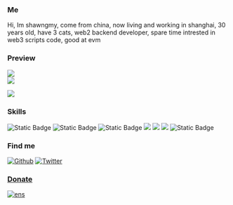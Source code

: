 <h3>Me</h3>
<p>Hi, Im shawngmy, come from china, now living and working in shanghai, 30 years old, have 3 cats, web2 backend developer, spare time intrested in web3 scripts code, good at evm</p>
<h3>Preview</h3>
<div align="left">
  <img src="https://github-readme-stats.vercel.app/api?username=satisfywithmylife&show_icons=true&theme=transparent" /> 
</div>

<div align="left">
  <img src="https://github-readme-stats.vercel.app/api/top-langs/?username=satisfywithmylife&layout=compact&langs_count=6&text_color=000&icon_color=fff&theme=graywhite" />
</div>
<p>
  <img src="https://komarev.com/ghpvc/?username=satisfywithmylife&color=green">
</p>
<h3>Skills</h3>
<span > 
  <img alt="Static Badge" src="https://img.shields.io/badge/python-3.9-blue?style=flat-square&logo=Python&logoColor=white">  
  <img alt="Static Badge" src="https://img.shields.io/badge/php-7.2-%230072b3?style=flat-square&logo=Php&logoColor=white">  
  <img alt="Static Badge" src="https://img.shields.io/badge/Git-F05032?style=flat-square&logo=Git&logoColor=white">  
<!--   <img alt="Static Badge" src="https://img.shields.io/badge/Vue-%2342b883?style=flat-square&logo=Vue&logoColor=%23fff"> 
  <img alt="Static Badge" src="https://img.shields.io/badge/TypeScript-%230072b3?style=flat-square&logo=TypeScript&logoColor=%23fff">  -->
  <img src="https://img.shields.io/badge/-JavaScript-F7DF1E?style=flat-square&logo=javascript&logoColor=white" /> 
  <img src="https://img.shields.io/badge/-HTML5-E34F26?style=flat-square&logo=html5&logoColor=white" /> 
  <img src="https://img.shields.io/badge/-CSS3-1572B6?style=flat-square&logo=css3" /> 
<!--   <img alt="Static Badge" src="https://img.shields.io/badge/Webpack-%230072b3?style=flat-square&logo=webpack&logoColor=%23fff"> 
  <img alt="Static Badge" src="https://img.shields.io/badge/Vite-%239a60fe?style=flat-square&logo=vite&logoColor=%23fff">  -->
<!--   <img alt="Static Badge" src="https://img.shields.io/badge/Sass-%23c66394?style=flat-square&logo=Sass&logoColor=%23fff"> 
  <img alt="Static Badge" src="https://img.shields.io/badge/Visual_Studio_Code-007ACC?style=flat-square&logo=Visual-Studio-Code&logoColor=white">  -->
  <img alt="Static Badge" src="https://img.shields.io/badge/web3-black?style=flat-square&logo=ethereum&logoColor=white">
</span>

<h3>Find me</h3>
<p>
  <a href="https://github.com/satisfywithmylife" target="_blank"><img alt="Github" src="https://img.shields.io/badge/GitHub-%2312100E.svg?&style=for-the-badge&logo=Github&logoColor=white" /></a> 
  <a href="https://twitter.com/shawngmy" target="_blank"><img alt="Twitter" src="https://img.shields.io/badge/twitter-%231DA1F2.svg?&style=for-the-badge&logo=twitter&logoColor=white" />
</p>

<h3>Donate</h3>
<a href="https://app.ens.domains/name/0xredhat.eth" target="_blank"><img alt="ens" src="https://img.shields.io/badge/ENS-0xredhat.eth-blue?&style=flat-square&logo=ethereum&logoColor=white" />
  
<!--[![ENS](https://img.shields.io/badge/ENS-0xredhat.eth-blue)](https://app.ens.domains/name/0xredhat.eth)-->

